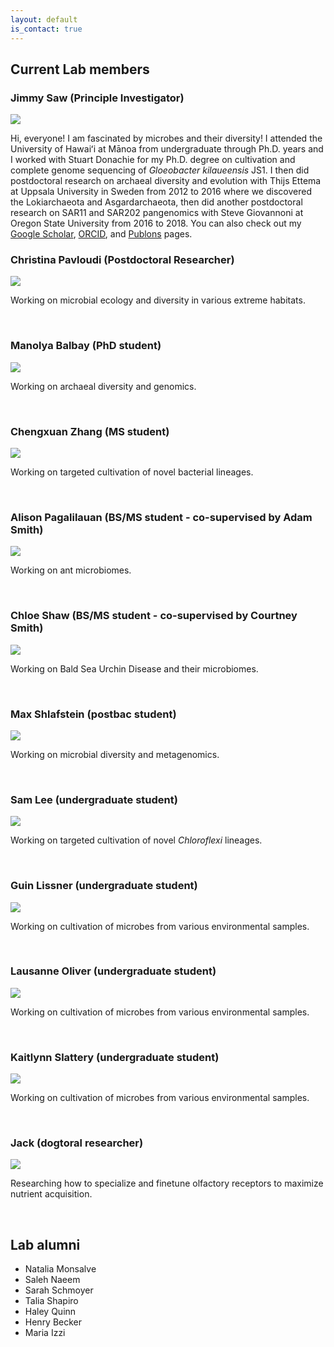 ```yaml
---
layout: default
is_contact: true
---
```


## Current Lab members

### Jimmy Saw (Principle Investigator)

<img class="profile-picture" src="images/js4.png">

Hi, everyone! I am fascinated by microbes and their diversity! I attended the University of Hawaiʻi at Mānoa from undergraduate through Ph.D. years and I worked with Stuart Donachie for my Ph.D. degree on cultivation and complete genome sequencing of *Gloeobacter kilaueensis* JS1.
I then did postdoctoral research on archaeal diversity and evolution with Thijs Ettema at Uppsala University in Sweden from 2012 to 2016 where we discovered the Lokiarchaeota and Asgardarchaeota, then did another postdoctoral research on SAR11 and SAR202 pangenomics with Steve Giovannoni at Oregon State University from 2016 to 2018.
You can also check out my [Google Scholar](https://scholar.google.com/citations?user=9Vx-JTgAAAAJ&hl=en&oi=ao), [ORCID](https://orcid.org/0000-0001-8353-3854), and [Publons](https://publons.com/researcher/1441615/jimmy-saw/) pages.

### Christina Pavloudi (Postdoctoral Researcher)

<img class="profile-picture" src="images/pav.jpg">

Working on microbial ecology and diversity in various extreme habitats.

&nbsp;
&nbsp;

### Manolya Balbay (PhD student)

<img class="profile-picture" src="images/mb.jpg">

Working on archaeal diversity and genomics.

&nbsp;
&nbsp;

### Chengxuan Zhang (MS student)

<img class="profile-picture" src="images/cz.jpg">

Working on targeted cultivation of novel bacterial lineages.

&nbsp;
&nbsp;

### Alison Pagalilauan (BS/MS student - co-supervised by Adam Smith)

<img class="profile-picture" src="images/ap.jpg">

Working on ant microbiomes.

&nbsp;
&nbsp;

### Chloe Shaw (BS/MS student - co-supervised by Courtney Smith)

<img class="profile-picture" src="images/su.png">

Working on Bald Sea Urchin Disease and their microbiomes.

&nbsp;
&nbsp;

### Max Shlafstein (postbac student)

<img class="profile-picture" src="images/max.jpg">

Working on microbial diversity and metagenomics.

&nbsp;
&nbsp;

### Sam Lee (undergraduate student)

<img class="profile-picture" src="images/sl.jpg">

Working on targeted cultivation of novel *Chloroflexi* lineages.

&nbsp;
&nbsp;

### Guin Lissner (undergraduate student)

<img class="profile-picture" src="images/gl.jpg">

Working on cultivation of microbes from various environmental samples.

&nbsp;
&nbsp;

### Lausanne Oliver (undergraduate student)

<img class="profile-picture" src="images/llo.png">

Working on cultivation of microbes from various environmental samples.

&nbsp;
&nbsp;

### Kaitlynn Slattery (undergraduate student)

<img class="profile-picture" src="images/ks.jpg">

Working on cultivation of microbes from various environmental samples.

&nbsp;
&nbsp;

### Jack (dogtoral researcher)

<img class="profile-picture" src="images/jack.jpg">

Researching how to specialize and finetune olfactory receptors to maximize nutrient acquisition.

&nbsp;
&nbsp;

## Lab alumni

  - Natalia Monsalve
  - Saleh Naeem
  - Sarah Schmoyer
  - Talia Shapiro
  - Haley Quinn
  - Henry Becker
  - Maria Izzi
